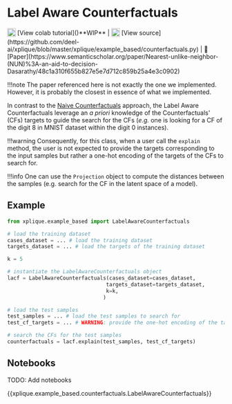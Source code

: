# Label Aware Counterfactuals

<sub>
    <img src="https://upload.wikimedia.org/wikipedia/commons/d/d0/Google_Colaboratory_SVG_Logo.svg" width="20">
</sub> [View colab tutorial]()**WIP** |
<sub>
    <img src="https://upload.wikimedia.org/wikipedia/commons/9/91/Octicons-mark-github.svg" width="20">
</sub> [View source](https://github.com/deel-ai/xplique/blob/master/xplique/example_based/counterfactuals.py) |
📰 [Paper](https://www.semanticscholar.org/paper/Nearest-unlike-neighbor-(NUN)%3A-an-aid-to-decision-Dasarathy/48c1a310f655b827e5e7d712c859b25a4e3c0902)

!!!note
    The paper referenced here is not exactly the one we implemented. However, it is probably the closest in essence of what we implemented.

In contrast to the [Naive Counterfactuals](api/example_based/methods/naive_counter_factuals/) approach, the Label Aware Counterfactuals leverage an *a priori* knowledge of the Counterfactuals' (CFs) targets to guide the search for the CFs (*e.g.* one is looking for a CF of the digit 8 in MNIST dataset within the digit 0 instances).

!!!warning
    Consequently, for this class, when a user call the `explain` method, the user is not expected to provide the targets corresponding to the input samples but rather a one-hot encoding of the targets of the CFs to search for.

!!!info
    One can use the `Projection` object to compute the distances between the samples (e.g. search for the CF in the latent space of a model).

## Example

```python
from xplique.example_based import LabelAwareCounterfactuals

# load the training dataset
cases_dataset = ... # load the training dataset
targets_dataset = ... # load the targets of the training dataset

k = 5

# instantiate the LabelAwareCounterfactuals object
lacf = LabelAwareCounterfactuals(cases_dataset=cases_dataset,
                                targets_dataset=targets_dataset,
                                k=k,
                               )

# load the test samples
test_samples = ... # load the test samples to search for
test_cf_targets = ... # WARNING: provide the one-hot encoding of the targets of the CFs to search for

# search the CFs for the test samples
counterfactuals = lacf.explain(test_samples, test_cf_targets)
```

## Notebooks

TODO: Add notebooks

{{xplique.example_based.counterfactuals.LabelAwareCounterfactuals}}
